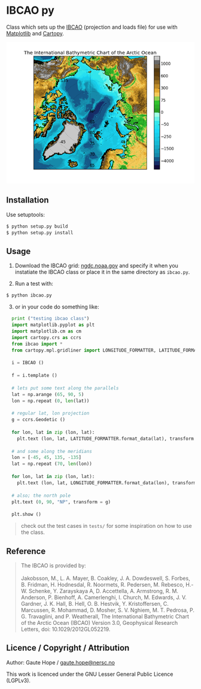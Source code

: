 # IBCAO py
Class which sets up the [IBCAO](http://www.ngdc.noaa.gov/mgg/bathymetry/arctic/arctic.html) (projection and loads file) for use with [Matplotlib](http://matplotlib.org/) and [Cartopy](http://scitools.org.uk/cartopy/).

<img src="paper/ibcao_example.png" />

## Installation

Use setuptools:
```sh
$ python setup.py build
$ python setup.py install
```

## Usage

1. Download the IBCAO grid: [ngdc.noaa.gov](http://www.ngdc.noaa.gov/mgg/bathymetry/arctic/grids/version3_0/IBCAO_V3_500m_RR.grd.gz) and specify it when you instatiate the IBCAO class or place it in the same directory as `ibcao.py`.

2. Run a test with:

```sh
$ python ibcao.py
```

3. or in your code do something like:
```python
  print ("testing ibcao class")
  import matplotlib.pyplot as plt
  import matplotlib.cm as cm
  import cartopy.crs as ccrs
  from ibcao import *
  from cartopy.mpl.gridliner import LONGITUDE_FORMATTER, LATITUDE_FORMATTER

  i = IBCAO ()

  f = i.template ()

  # lets put some text along the parallels
  lat = np.arange (65, 90, 5)
  lon = np.repeat (0, len(lat))

  # regular lat, lon projection
  g = ccrs.Geodetic ()

  for lon, lat in zip (lon, lat):
    plt.text (lon, lat, LATITUDE_FORMATTER.format_data(lat), transform = g)

  # and some along the meridians
  lon = [-45, 45, 135, -135]
  lat = np.repeat (70, len(lon))

  for lon, lat in zip (lon, lat):
    plt.text (lon, lat, LONGITUDE_FORMATTER.format_data(lon), transform = g)

  # also; the north pole
  plt.text (0, 90, "NP", transform = g)

  plt.show ()
```

> check out the test cases in `tests/` for some inspiration on how to use the
> class.

## Reference

> The IBCAO is provided by: <br />
> <br />
> Jakobsson, M., L. A. Mayer, B. Coakley, J. A. Dowdeswell, S. Forbes, B. Fridman, H. Hodnesdal, R. Noormets, R. Pedersen, M. Rebesco, H.-W. Schenke, Y. Zarayskaya A, D. Accettella, A. Armstrong, R. M. Anderson, P. Bienhoff, A. Camerlenghi, I. Church, M. Edwards, J. V. Gardner, J. K. Hall, B. Hell, O. B. Hestvik, Y. Kristoffersen, C. Marcussen, R. Mohammad, D. Mosher, S. V. Nghiem, M. T. Pedrosa, P. G. Travaglini, and P. Weatherall, The International Bathymetric Chart of the Arctic Ocean (IBCAO) Version 3.0, Geophysical Research Letters, doi: 10.1029/2012GL052219.


## Licence / Copyright / Attribution

Author: Gaute Hope / gaute.hope@nersc.no

This work is licenced under the GNU Lesser General Public Licence (LGPLv3).

